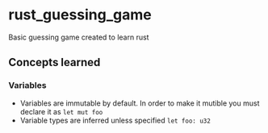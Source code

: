 # rust_guessing_game
Basic guessing game created to learn rust
## Concepts learned
### Variables
* Variables are immutable by default. In order to make it mutible you must declare it as ```let mut foo```
* Variable types are inferred unless specified ```let foo: u32```
